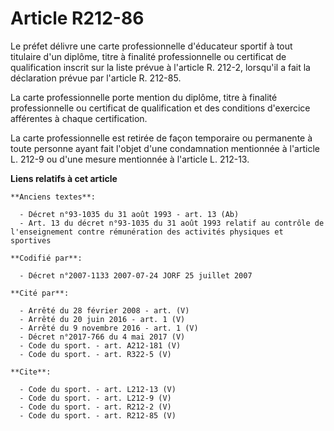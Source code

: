 # Article R212-86

Le préfet délivre une carte professionnelle d'éducateur sportif à tout titulaire d'un diplôme, titre à finalité
professionnelle ou certificat de qualification inscrit sur la liste prévue à l'article R. 212-2, lorsqu'il a fait la
déclaration prévue par l'article R. 212-85. 

La carte professionnelle porte mention du diplôme, titre à finalité professionnelle ou certificat de qualification et des
conditions d'exercice afférentes à chaque certification. 

La carte professionnelle est retirée de façon temporaire ou permanente à toute personne ayant fait l'objet d'une condamnation
mentionnée à l'article L. 212-9 ou d'une mesure mentionnée à l'article L. 212-13.

**Liens relatifs à cet article**

	**Anciens textes**:

	  - Décret n°93-1035 du 31 août 1993 - art. 13 (Ab)
	  - Art. 13 du décret n°93-1035 du 31 août 1993 relatif au contrôle de l'enseignement contre rémunération des activités physiques et sportives

	**Codifié par**:

	  - Décret n°2007-1133 2007-07-24 JORF 25 juillet 2007

	**Cité par**:

	  - Arrêté du 28 février 2008 - art. (V)
	  - Arrêté du 20 juin 2016 - art. 1 (V)
	  - Arrêté du 9 novembre 2016 - art. 1 (V)
	  - Décret n°2017-766 du 4 mai 2017 (V)
	  - Code du sport. - art. A212-181 (V)
	  - Code du sport. - art. R322-5 (V)

	**Cite**:

	  - Code du sport. - art. L212-13 (V)
	  - Code du sport. - art. L212-9 (V)
	  - Code du sport. - art. R212-2 (V)
	  - Code du sport. - art. R212-85 (V)
